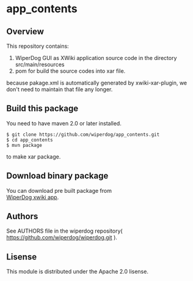 app_contents
=========================
Overview
--------------------------------------------------
This repository contains: 

1.  WiperDog GUI as XWiki application source code  in the directory   
src/main/resources  
2.  pom for build the source codes into xar file.  

because pakage.xml is automatically generated by xwiki-xar-plugin, we don't need to maintain that file any longer.

Build this package 
---------------------------------------------------
You need to have maven 2.0 or later installed.  

    $ git clone https://github.com/wiperdog/app_contents.git
    $ cd app_contents
    $ mvn package  

to make xar package.  

Download binary package
---------------------------------------------------
You can download pre built package from  
[WiperDog xwiki app](http://demo.wiperdog.org/jenkins/job/wiperdog-xwiki-app/lastSuccessfulBuild/artifact/target/wiperdog-xwiki-app-0.1.0.xar).

Authors
--------------------------------------------------

See AUTHORS file in the wiperdog repository( https://github.com/wiperdog/wiperdog.git ).

Lisense
--------------------------------------------------
This module is distributed under the Apache 2.0 lisense.

